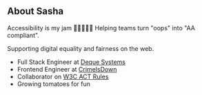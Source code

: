 ## About Sasha

Accessibility is my jam 🍓🍇🍊🍋🍍 Helping teams turn "oops" into "AA compliant".

Supporting digital equality and fairness on the web.

- Full Stack Engineer at [Deque Systems](https://www.deque.com/)
- Frontend Engineer at [CrimeIsDown](https://crimeisdown.com/)
- Collaborator on [W3C ACT Rules](https://www.w3.org/WAI/standards-guidelines/act/rules/about/)
- Growing tomatoes for fun